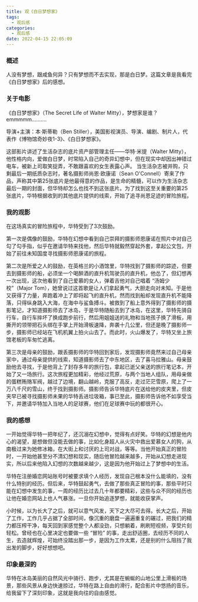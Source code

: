 ```yaml
---
title: 观《白日梦想家》
tags:
  - 观后感
categories:
  - 观后感
date: 2022-04-15 22:05:09
---
```


### 概述

人没有梦想，跟咸鱼何异？只有梦想而不去实现，那是白日梦。这篇文章是我看完《白日梦想家》后的感想。



### 关于电影

《白日梦想家》（The Secret Life of Walter Mitty），梦想家是谁？emmmmm..........

导演+主演：本·斯蒂勒（Ben Stiller），美国影视演员、导演、编剧、制片人，代表作《博物馆奇妙夜1-3》、《白日梦想家》。

这部影片讲述了生活杂志的底片资产部管理主任——华特·米提（Walter Mitty），他性格内向，爱做白日梦，时常陷入自己的奇异幻想中，但在现实中却因出神错过电车，被新上司取笑捉弄，不敢跟喜欢的女生表露心声。
当生活杂志被并购，只剩最后一期纸质杂志时，著名摄影师尚恩·欧康诺（Sean O'Connell）寄来了作品，声称其中第25张底片是他最得意的作品，是生命的精髓，可以作为生活杂志最后一期的封面，但华特却怎么也找不到这张底片。为了找到这至关重要的第25张底片，华特根据收到的其他底片提供的线索，开始了追寻尚恩足迹的冒险旅程。



<!-- more -->

### 我的观影

在这场真实的冒险旅程中，华特受到了3次鼓励。

第一次是偶像的鼓励，华特在幻想中看到自己崇拜的摄影师恩康诺在照片中对自己勾了勾手指，似乎在邀请华特来找他，然后华特就毅然穿起外套，拿起公文包，开始了前往未知国度寻找摄影师恩康诺的旅程。

第二次是所爱之人的鼓励，在英格兰的小酒馆里，华特找到了摄影师的踪迹，但要去到摄影师的船，必须坐一个喝醉酒的直升机驾驶员的直升机，他怂了，但幻想再一次出现，这次他看到了自己爱慕的女人，弹着吉他对自己唱着 “汤姆少校”（Major Tom），她曾说过这首歌是让人们拿起勇气，大胆走向对未知。于是他又获得了力量，奔跑着冲上了即将起飞的直升机，然而找到船却发现直升机不能降落，只得纵身跳入大海，在海中与鲨鱼搏斗。被救到了船上意外得到了摄影师的摄影笔记，才知道摄影师去了冰岛，于是华特随船去到了冰岛，在这里，华特先骑自行车，自行车摔坏了换成跑步前行，然后用姐姐送的礼物和当地孩子换了滑板，用撕开的领带把石头绑在手掌上开始滑板速降，奔袭十几公里，但还是晚了摄影师一步，摄影师已经站在飞机机翼上拍火山去了。而此时，火山爆发了，华特又坐上旅馆老板的车匆忙逃离。

第三次是母亲的鼓励，跟丢摄影师的华特回到家后，发现摄影师竟然来过自己母亲家中，通过母亲提供的线索，知道摄影师去了中东地区，去了喜马拉雅山。母亲鼓励他去寻找，于是他背上了封存多年的旅行包，拿起已逝父亲送的旅行笔记本，开始了又一场旅行。这次旅程更加精彩，他经过荒原，与两个当地人组队，用母亲做的蛋糕贿赂军阀，越过了边境，翻山越岭，克服了高反，走过茫茫雪原，爬上了一万八千尺的雪山，终于找到摄影师。摄影师告诉华特底片在送给他的皮夹里，但皮夹早已被寻找摄影师未果的华特丢进垃圾箱，事已至此，摄影师告诉他不如享受当下，并邀请华特加入当地人的足球赛，他们在足球赛中玩的都很开心。



### 我的感想

一开始觉得华特一把年纪了，还沉溺在幻想中，觉得有点好笑。华特的幻想是他内心的渴望，是想做但没能去做的事，比如化身超人从火灾中救出爱慕女人的狗，从南极过来为她修冰箱，在大街上和讨厌的上司对战，等等。当他开始真正的冒险时，一开始他甚至分不清幻想和现实，随后他冒险越来越多，开始从幻想走进现实，所以后来他陷入幻想的次数越来越少，这是因为他开始过上了梦想中的生活。

华特在注册婚恋网站账号时被要求填个人经历，发现自己根本没什么能填的，没有什么特别的经历。但后来，华特鼓起勇气，去做了那些真正冒险的事，那些平时只能在幻想中发生的事，一周的经历比过去几十年都要精彩，这些与众不同的经历也让他在婚恋网站上也人气暴涨。一旦你开始追逐梦想，就能收获掌声。

小时候，以为长大了之后，就可以意气风发，天下之大尽可去得。长大之后，开始了工作，工作几乎占据了全部时间，像沉重的磨盘一遍遍重复的碾过，把我们的精力都压榨干净，每天回到家感觉整个人都没劲，只想躺着，刷刷短视频，享受片刻轻松。曾经也在心里决定也要做一些 “冒险” 的事，走出舒适圈，去经历不同的人生，去造就辉煌，可始终没踏出那一步，是因为工作太累，还是别的什么阻挡了我出发的脚步，好好想想吧。



### 印象最深的

华特在冰岛美丽的自然风光中骑行、跑步，尤其是在蜿蜒的山地公里上滑板的场景，那些风景从身边快速掠过，华特在路上自由的滑行，配合影片中悠扬的音乐，给我留下了深刻印象，这就是我向往的自由感觉。
